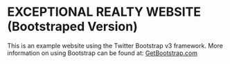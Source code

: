 # EXCEPTIONAL REALTY  WEBSITE (Bootstraped Version)

This is an example website using the Twitter Bootstrap v3 framework.
More information on using Bootstrap can be found at:
[GetBootstrap.com](http://getbootstrap.com)
